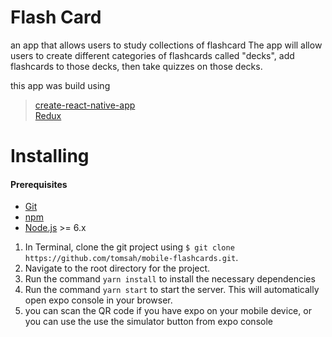 # Flash Card

an app that allows users to study collections of flashcard
The app will allow users to create different categories of flashcards called "decks", add flashcards to those decks, then take quizzes on those decks.

this app was build using
  > [create-react-native-app](https://github.com/react-community/create-react-native-app)  
  > [Redux](https://github.com/reduxjs/redux)


# Installing
#### Prerequisites
* [Git](https://git-scm.com/downloads)
* [npm](https://www.npmjs.com/get-npm)
* [Node.js](https://nodejs.org/en/) >= 6.x

1. In Terminal, clone the git project using `$ git clone https://github.com/tomsah/mobile-flashcards.git`.
2. Navigate to the root directory for the project.
3. Run the command `yarn install` to install the necessary dependencies
3. Run the command `yarn start` to start the server. This will automatically open expo console in your browser.
4. you can scan the QR code if you have expo on your mobile device, or you can use the use the simulator button from 
expo console








